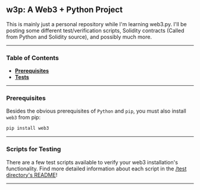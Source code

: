 ## **w3p: A Web3 + Python Project**
This is mainly just a personal repository while I'm learning web3.py. I'll be posting some different test/verification scripts, Solidity contracts (Called from Python and Solidity source), and possibly much more.

---

### **Table of Contents**
  - [**Prerequisites**](#prerequisites)
  - [**Tests**](#scripts-for-testing)

---

### **Prerequisites**
Besides the obvious prerequisites of ``Python`` and ``pip``, you must also install ``web3`` from pip:
```bash
pip install web3
```

---

### **Scripts for Testing**
There are a few test scripts available to verify your web3 installation's functionality. Find more detailed information about each script in the [/test directory's README](https://github.com/hiPirate/w3p/tree/main/tests)!

---
